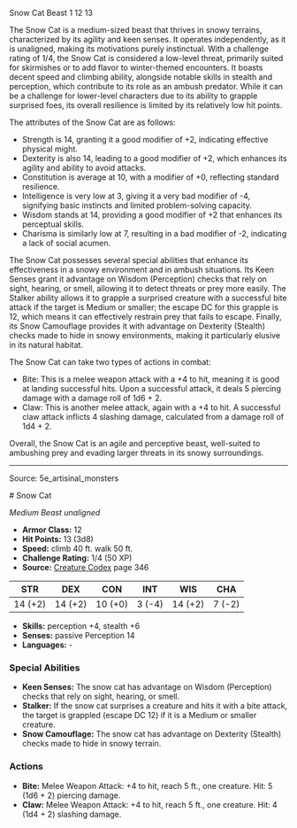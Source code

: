 <MonsterName/>Snow Cat</MonsterName>
<CreatureType/>Beast</CreatureType>
<CR/>1</CR>
<AC/>12</AC>
<HP/>13</HP>
<summary>The Snow Cat is a medium-sized beast that thrives in snowy terrains, characterized by its agility and keen senses. It operates independently, as it is unaligned, making its motivations purely instinctual. With a challenge rating of 1/4, the Snow Cat is considered a low-level threat, primarily suited for skirmishes or to add flavor to winter-themed encounters. It boasts decent speed and climbing ability, alongside notable skills in stealth and perception, which contribute to its role as an ambush predator. While it can be a challenge for lower-level characters due to its ability to grapple surprised foes, its overall resilience is limited by its relatively low hit points.</summary>

<detail>

The attributes of the Snow Cat are as follows: 
- Strength is 14, granting it a good modifier of +2, indicating effective physical might.
- Dexterity is also 14, leading to a good modifier of +2, which enhances its agility and ability to avoid attacks.
- Constitution is average at 10, with a modifier of +0, reflecting standard resilience.
- Intelligence is very low at 3, giving it a very bad modifier of -4, signifying basic instincts and limited problem-solving capacity.
- Wisdom stands at 14, providing a good modifier of +2 that enhances its perceptual skills.
- Charisma is similarly low at 7, resulting in a bad modifier of -2, indicating a lack of social acumen.

The Snow Cat possesses several special abilities that enhance its effectiveness in a snowy environment and in ambush situations. Its Keen Senses grant it advantage on Wisdom (Perception) checks that rely on sight, hearing, or smell, allowing it to detect threats or prey more easily. The Stalker ability allows it to grapple a surprised creature with a successful bite attack if the target is Medium or smaller; the escape DC for this grapple is 12, which means it can effectively restrain prey that fails to escape. Finally, its Snow Camouflage provides it with advantage on Dexterity (Stealth) checks made to hide in snowy environments, making it particularly elusive in its natural habitat.

The Snow Cat can take two types of actions in combat:
- Bite: This is a melee weapon attack with a +4 to hit, meaning it is good at landing successful hits. Upon a successful attack, it deals 5 piercing damage with a damage roll of 1d6 + 2.
- Claw: This is another melee attack, again with a +4 to hit. A successful claw attack inflicts 4 slashing damage, calculated from a damage roll of 1d4 + 2.

Overall, the Snow Cat is an agile and perceptive beast, well-suited to ambushing prey and evading larger threats in its snowy surroundings.</detail>



---

Source: 5e_artisinal_monsters

<statblock>
# Snow Cat

*Medium* *Beast* *unaligned*

- **Armor Class:** 12
- **Hit Points:** 13 (3d8)
- **Speed:** climb 40 ft. walk 50 ft.
- **Challenge Rating:** 1/4 (50 XP)
- **Source:** [Creature Codex](https://koboldpress.com/kpstore/product/creature-codex-for-5th-edition-dnd) page 346

| STR | DEX | CON | INT | WIS | CHA |
| --- | --- | --- | --- | --- | --- |
| 14 (+2) | 14 (+2) | 10 (+0) | 3 (-4) | 14 (+2) | 7 (-2) |

- **Skills:** perception +4, stealth +6
- **Senses:** passive Perception 14
- **Languages:** -

### Special Abilities

- **Keen Senses:** The snow cat has advantage on Wisdom (Perception) checks that rely on sight, hearing, or smell.
- **Stalker:** If the snow cat surprises a creature and hits it with a bite attack, the target is grappled (escape DC 12) if it is a Medium or smaller creature.
- **Snow Camouflage:** The snow cat has advantage on Dexterity (Stealth) checks made to hide in snowy terrain.

### Actions

- **Bite:** Melee Weapon Attack: +4 to hit, reach 5 ft., one creature. Hit: 5 (1d6 + 2) piercing damage.
- **Claw:** Melee Weapon Attack: +4 to hit, reach 5 ft., one creature. Hit: 4 (1d4 + 2) slashing damage.


</statblock>


